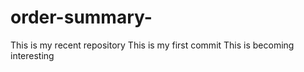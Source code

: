 # order-summary-
This is my recent repository 
This is my first commit 
This is becoming interesting 
